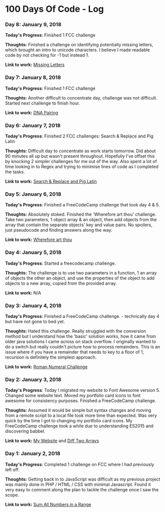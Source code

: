 # 100 Days Of Code - Log

### Day 8: January 9, 2018

**Today's Progress**: Finished 1 FCC challenge

**Thoughts:**  Finished a challenge on identifying potentially missing letters, which brought an intro to unicode characters. I believe I made readable code by not checking for -1 but instead 1. 

**Link to work:** [Missing Letters](https://www.freecodecamp.org/watsondr)

### Day 7: January 8, 2018

**Today's Progress**: Finished 1 FCC challenge

**Thoughts:**  Another difficult to concentrate day, challenge was not difficult. Started next challenge to finish hour.

**Link to work:** [DNA Pairing](https://www.freecodecamp.org/watsondr)

### Day 6: January 7, 2018

**Today's Progress**: Finished 2 FCC challenges: Search & Replace and Pig Latin

**Thoughts:**  Difficult day to concentrate as work starts tomorrow. Did about 90 minutes all up but wasn't present throughout. Hopefully I've offset this by knocking 2 simpler challenges for me out of the way. Also spent a lot of time looking in to Regex and trying to minimise lines of code as I completed the tasks.

**Link to work:** [Search & Replace and Pig Latin](https://www.freecodecamp.org/watsondr)

### Day 5: January 6, 2018

**Today's Progress**: Finished a FreeCodeCamp challenge that took day 4 & 5.

**Thoughts:**  Absolutely stoked. Finished the 'Wherefore art thou' challenge. Take two parameters, 1 object array & an object, then add objects from the array that contain the separate objects' key and value pairs. No spoilers, just pseudocode and finding answers along the way.

**Link to work:** [Wherefore art thou](https://www.freecodecamp.org/watsondr)

### Day 4: January 5, 2018

**Today's Progress**: Started a freecodecamp challenge.

**Thoughts:**  The challenge is to use two parameters in a function, 1 an array of objects the other an object, and use the properties of the object to add objects to a new array, copied from the provided array. 

**Link to work:** N/A

### Day 3: January 4, 2018

**Today's Progress**: Finished a FreeCodeCamp challenge. - technically day 4 but have not gone to bed yet.

**Thoughts:**  Hated this challenge. Really struggled with the conversion method but I understand how the 'basic' solution works, how it came from older java solutions I came across on stack overflow. I originally wanted to do a switch but really couldn't picture how to process remainders. This is an issue where if you have a remainder that needs to key to a floor of 1, recursion is definitely the simplest approach.

**Link to work:** [Roman Numeral Challenge](https://goo.gl/gE9cok)

### Day 2: January 3, 2018

**Today's Progress**:  Today I migrated my website to Font Awesome version 5. Changed some website text. Moved my portfolio card icons to font awesome for consistency purposes. Finished a FreeCodeCamp challenge.

**Thoughts:**  Assumed it would be simple but syntax changes and moving from a remote script to a local file took more time than expected. Was very quick by the time I got to changing my portfolio card icons. My FreeCodeCamp challenge took a while due to understanding ES2015 and discovering babbel.

**Link to work:** [My Website](http://csinclair.me) and [Diff Two Arrays](https://goo.gl/y7ovnQ)

### Day 1: January 2, 2018

**Today's Progress**: Completed 1 challenge on FCC where I had previously left off.

**Thoughts:** Getting back in to JavaScript was difficult as my previous project was mainly done in PHP / HTML / CSS with minimal Javascript. Found it very easy to comment along the plan to tackle the challenge once I saw the scope.

**Link to work:** [Sum All Numbers in a Range](https://goo.gl/SKfXja)
	